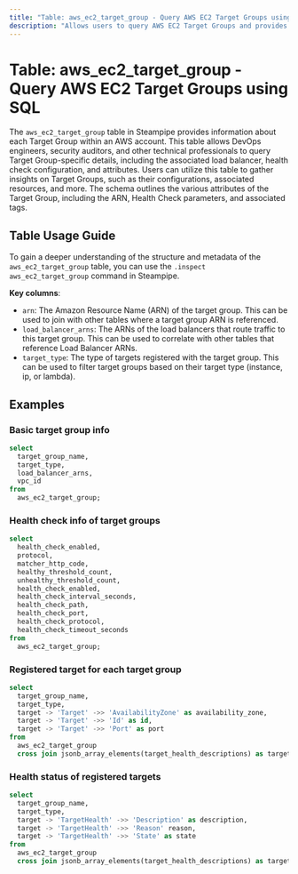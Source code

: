 ```yaml
---
title: "Table: aws_ec2_target_group - Query AWS EC2 Target Groups using SQL"
description: "Allows users to query AWS EC2 Target Groups and provides information about each Target Group within an AWS account."
---
```


# Table: aws_ec2_target_group - Query AWS EC2 Target Groups using SQL

The `aws_ec2_target_group` table in Steampipe provides information about each Target Group within an AWS account. This table allows DevOps engineers, security auditors, and other technical professionals to query Target Group-specific details, including the associated load balancer, health check configuration, and attributes. Users can utilize this table to gather insights on Target Groups, such as their configurations, associated resources, and more. The schema outlines the various attributes of the Target Group, including the ARN, Health Check parameters, and associated tags.

## Table Usage Guide

To gain a deeper understanding of the structure and metadata of the `aws_ec2_target_group` table, you can use the `.inspect aws_ec2_target_group` command in Steampipe.

**Key columns**:

- `arn`: The Amazon Resource Name (ARN) of the target group. This can be used to join with other tables where a target group ARN is referenced.
- `load_balancer_arns`: The ARNs of the load balancers that route traffic to this target group. This can be used to correlate with other tables that reference Load Balancer ARNs.
- `target_type`: The type of targets registered with the target group. This can be used to filter target groups based on their target type (instance, ip, or lambda).

## Examples

### Basic target group info

```sql
select
  target_group_name,
  target_type,
  load_balancer_arns,
  vpc_id
from
  aws_ec2_target_group;
```


### Health check info of target groups

```sql
select
  health_check_enabled,
  protocol,
  matcher_http_code,
  healthy_threshold_count,
  unhealthy_threshold_count,
  health_check_enabled,
  health_check_interval_seconds,
  health_check_path,
  health_check_port,
  health_check_protocol,
  health_check_timeout_seconds
from
  aws_ec2_target_group;
```


### Registered target for each target group

```sql
select
  target_group_name,
  target_type,
  target -> 'Target' ->> 'AvailabilityZone' as availability_zone,
  target -> 'Target' ->> 'Id' as id,
  target -> 'Target' ->> 'Port' as port
from
  aws_ec2_target_group
  cross join jsonb_array_elements(target_health_descriptions) as target;
```


### Health status of registered targets

```sql
select
  target_group_name,
  target_type,
  target -> 'TargetHealth' ->> 'Description' as description,
  target -> 'TargetHealth' ->> 'Reason' reason,
  target -> 'TargetHealth' ->> 'State' as state
from
  aws_ec2_target_group
  cross join jsonb_array_elements(target_health_descriptions) as target;
```

